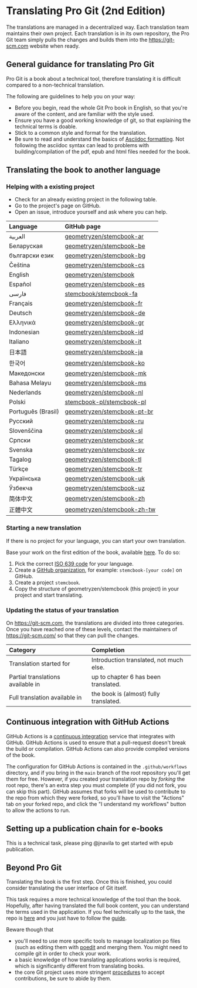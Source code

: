 # Translating Pro Git (2nd Edition)

The translations are managed in a decentralized way. Each translation team maintains their own project. Each translation is in its own repository, the Pro Git team simply pulls the changes and builds them into the https://git-scm.com website when ready.

## General guidance for translating Pro Git

Pro Git is a book about a technical tool, therefore translating it is difficult compared to a non-technical translation.

The following are guidelines to help you on your way:
* Before you begin, read the whole Git Pro book in English, so that you're aware of the content, and are familiar with the style used.
* Ensure you have a good working knowledge of git, so that explaining the technical terms is doable.
* Stick to a common style and format for the translation.
* Be sure to read and understand the basics of [Asciidoc formatting](https://asciidoctor.org/docs/asciidoc-syntax-quick-reference/). Not following the asciidoc syntax can lead to problems with building/compilation of the pdf, epub and html files needed for the book.

## Translating the book to another language

### Helping with a existing project

* Check for an already existing project in the following table.
* Go to the project's page on GitHub.
* Open an issue, introduce yourself and ask where you can help.

| Language       | GitHub page     |
| :------------- | :------------- |
| العربية        | [geometryzen/stemcbook-ar](https://github.com/geometryzen/stemcbook-ar) |
| Беларуская     | [geometryzen/stemcbook-be](https://github.com/geometryzen/stemcbook-be) |
| български език | [geometryzen/stemcbook-bg](https://github.com/geometryzen/stemcbook-bg) |
| Čeština        | [geometryzen/stemcbook-cs](https://github.com/geometryzen-cs/stemcbook-cs) |
| English        | [geometryzen/stemcbook](https://github.com/geometryzen/stemcbook) |
| Español        | [geometryzen/stemcbook-es](https://github.com/geometryzen/stemcbook-es) |
| فارسی          | [stemcbook/stemcbook-fa](https://github.com/geometryzen/stemcbook-fa) |
| Français       | [geometryzen/stemcbook-fr](https://github.com/geometryzen/stemcbook-fr) |
| Deutsch        | [geometryzen/stemcbook-de](https://github.com/geometryzen/stemcbook-de) |
| Ελληνικά       | [geometryzen/stemcbook-gr](https://github.com/geometryzen/stemcbook-gr) |
| Indonesian     | [geometryzen/stemcbook-id](https://github.com/geometryzen/stemcbook-id) |
| Italiano   | [geometryzen/stemcbook-it](https://github.com/geometryzen/stemcbook-it) |
| 日本語   | [geometryzen/stemcbook-ja](https://github.com/geometryzen/stemcbook-ja) |
| 한국어   | [geometryzen/stemcbook-ko](https://github.com/geometryzen/stemcbook-ko) |
| Македонски | [geometryzen/stemcbook-mk](https://github.com/geometryzen/stemcbook-mk) |
| Bahasa Melayu| [geometryzen/stemcbook-ms](https://github.com/geometryzen/stemcbook-ms) |
| Nederlands | [geometryzen/stemcbook-nl](https://github.com/geometryzen/stemcbook-nl) |
| Polski | [stemcbook-pl/stemcbook-pl](https://github.com/geometryzen2-pl/stemcbook-pl) |
| Português (Brasil) | [geometryzen/stemcbook-pt-br](https://github.com/geometryzen/stemcbook-pt-br) |
| Русский   | [geometryzen/stemcbook-ru](https://github.com/geometryzen/stemcbook-ru) |
| Slovenščina  | [geometryzen/stemcbook-sl](https://github.com/geometryzen/stemcbook-sl) |
| Српски   | [geometryzen/stemcbook-sr](https://github.com/geometryzen/stemcbook-sr) |
| Svenska  | [geometryzen/stemcbook-sv](https://github.com/geometryzen/stemcbook-sv) |
| Tagalog   | [geometryzen/stemcbook-tl](https://github.com/geometryzen/stemcbook-tl) |
| Türkçe   | [geometryzen/stemcbook-tr](https://github.com/geometryzen/stemcbook-tr) |
| Українська| [geometryzen/stemcbook-uk](https://github.com/geometryzen/stemcbook-uk) |
| Ўзбекча  | [geometryzen/stemcbook-uz](https://github.com/geometryzen/stemcbook-uz) |
| 简体中文  | [geometryzen/stemcbook-zh](https://github.com/geometryzen/stemcbook-zh) |
| 正體中文  | [geometryzen/stemcbook-zh-tw](https://github.com/geometryzen/stemcbook-zh-tw) |

### Starting a new translation

If there is no project for your language, you can start your own translation.

Base your work on the first edition of the book, available [here](https://github.com/geometryzen/stemcbook). To do so:
 1. Pick the correct [ISO 639 code](https://en.wikipedia.org/wiki/List_of_ISO_639-1_codes) for your language.
 1. Create a [GitHub organization](https://docs.github.com/en/github/setting-up-and-managing-organizations-and-teams/creating-a-new-organization-from-scratch), for example: `stemcbook-[your code]` on GitHub.
 1. Create a project `stemcbook`.
 1. Copy the structure of geometryzen/stemcbook (this project) in your project and start translating.

### Updating the status of your translation

On https://git-scm.com, the translations are divided into three categories. Once you have reached one of these levels, contact the maintainers of https://git-scm.com/ so that they can pull the changes.

| Category | Completion     |
| :------------- | :------------- |
| Translation started for | Introduction translated, not much else. |
| Partial translations available in | up to chapter 6 has been translated. |
| Full translation available in |the book is (almost) fully translated. |

## Continuous integration with GitHub Actions

GitHub Actions is a [continuous integration](https://en.wikipedia.org/wiki/Continuous_integration) service that integrates with GitHub. GitHub Actions is used to ensure that a pull-request doesn't break the build or compilation. GitHub Actions can also provide compiled versions of the book.

The configuration for GitHub Actions is contained in the `.github/workflows` directory, and if you bring in the `main` branch of the root repository you'll get them for free.
However, if you created your translation repo by _forking_ the root repo, there's an extra step you must complete (if you did not fork, you can skip this part).
GitHub assumes that forks will be used to contribute to the repo from which they were forked, so you'll have to visit the "Actions" tab on your forked repo, and click the "I understand my workflows" button to allow the actions to run.

## Setting up a publication chain for e-books

This is a technical task, please ping @jnavila to get started with epub publication.

## Beyond Pro Git

Translating the book is the first step. Once this is finished, you could consider translating the user interface of Git itself.

This task requires a more technical knowledge of the tool than the book. Hopefully, after having translated the full book content, you can understand the terms used in the application. If you feel technically up to the task, the repo is [here](https://github.com/git-l10n/git-po) and you just have to follow the [guide](https://github.com/git-l10n/git-po/blob/master/po/README).

Beware though that

 * you'll need to use more specific tools to manage localization po files (such as editing them with [poedit](https://poedit.net/) and merging them. You might need to compile git in order to check your work.
 * a basic knowledge of how translating applications works is required, which is significantly different from translating books.
 * the core Git project uses more stringent [procedures](https://github.com/git-l10n/git-po/blob/master/Documentation/SubmittingPatches) to accept contributions, be sure to abide by them.
